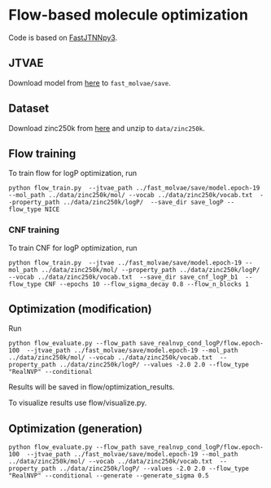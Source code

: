 # Flow-based molecule optimization
Code is based on [FastJTNNpy3](https://github.com/Bibyutatsu/FastJTNNpy3).

## JTVAE
Download model from [here](https://drive.google.com/file/d/1Ut1c_3kDBrKviM5IUGii2sqvwVHeARRP/view?usp=sharing) to `fast_molvae/save`.

## Dataset
Download zinc250k from [here](https://drive.google.com/file/d/1qr32WASlIIVIbTm4x8XXqZiH2HlqTq2M/view?usp=sharing) and unzip to `data/zinc250k`.

## Flow training
To train flow for logP optimization, run
```
python flow_train.py  --jtvae_path ../fast_molvae/save/model.epoch-19 --mol_path ../data/zinc250k/mol/ --vocab ../data/zinc250k/vocab.txt  --property_path ../data/zinc250k/logP/  --save_dir save_logP --flow_type NICE 
```

### CNF training
To train CNF for logP optimization, run
```
python flow_train.py  --jtvae ../fast_molvae/save/model.epoch-19 --mol_path ../data/zinc250k/mol/ --property_path ../data/zinc250k/logP/ --vocab ../data/zinc250k/vocab.txt  --save_dir save_cnf_logP_b1  --flow_type CNF --epochs 10 --flow_sigma_decay 0.8 --flow_n_blocks 1
```

## Optimization (modification)
Run 
```
python flow_evaluate.py --flow_path save_realnvp_cond_logP/flow.epoch-100  --jtvae_path ../fast_molvae/save/model.epoch-19 --mol_path ../data/zinc250k/mol/ --vocab ../data/zinc250k/vocab.txt  --property_path ../data/zinc250k/logP/ --values -2.0 2.0 --flow_type "RealNVP" --conditional
```
Results will be saved in flow/optimization_results.

To visualize results use flow/visualize.py.

## Optimization (generation)

```
python flow_evaluate.py --flow_path save_realnvp_cond_logP/flow.epoch-100  --jtvae_path ../fast_molvae/save/model.epoch-19 --mol_path ../data/zinc250k/mol/ --vocab ../data/zinc250k/vocab.txt  --property_path ../data/zinc250k/logP/ --values -2.0 2.0 --flow_type "RealNVP" --conditional --generate --generate_sigma 0.5
```
